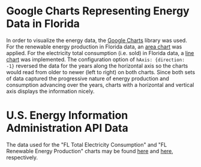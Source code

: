 # Google Charts Representing Energy Data in Florida

In order to visualize the energy data, the [Google Charts](https://developers.google.com/chart/) library was used. For the renewable energy production in Florida data, an [area chart](https://developers.google.com/chart/interactive/docs/gallery/areachart) was applied. For the electricity total consumption (i.e. sold) in Florida data, a [line chart](https://developers.google.com/chart/interactive/docs/gallery/linechart) was implemented. The configuration option of `hAxis: {direction: -1}` reversed the data for the years along the horizontal axis so the charts would read from older to newer (left to right) on both charts. Since both sets of data captured the progressive nature of energy production and consumption advancing over the years, charts with a horizontal and vertical axis displays the information nicely. 

# U.S. Energy Information Administration API Data

 The data used for the "FL Total Electricity Consumption" and "FL Renewable Energy Production" charts may be found [here](https://www.eia.gov/opendata/qb.php?category=40236&sdid=SEDS.TETCB.FL.A) and [here](https://www.eia.gov/opendata/qb.php?category=40426&sdid=SEDS.REPRB.FL.A), respectively.
